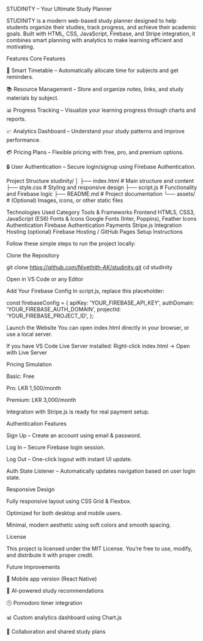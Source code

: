 STUDINITY – Your Ultimate Study Planner

STUDINITY is a modern web-based study planner designed to help students organize their studies, track progress, and achieve their academic goals. Built with HTML, CSS, JavaScript, Firebase, and Stripe integration, it combines smart planning with analytics to make learning efficient and motivating.

Features
Core Features

🧠 Smart Timetable – Automatically allocate time for subjects and get reminders.

📚 Resource Management – Store and organize notes, links, and study materials by subject.

📊 Progress Tracking – Visualize your learning progress through charts and reports.

📈 Analytics Dashboard – Understand your study patterns and improve performance.

💳 Pricing Plans – Flexible pricing with free, pro, and premium options.

🔒 User Authentication – Secure login/signup using Firebase Authentication.

Project Structure
studinity/
│
├── index.html        # Main structure and content
├── style.css         # Styling and responsive design
├── script.js         # Functionality and Firebase logic
├── README.md         # Project documentation
└── assets/           # (Optional) Images, icons, or other static files

Technologies Used
Category	Tools & Frameworks
Frontend	HTML5, CSS3, JavaScript (ES6)
Fonts & Icons	Google Fonts (Inter, Poppins), Feather Icons
Authentication	Firebase Authentication
Payments	Stripe.js Integration
Hosting (optional)	Firebase Hosting / GitHub Pages
Setup Instructions

Follow these simple steps to run the project locally:

Clone the Repository

git clone https://github.com/Nivethith-AK/studinity.git
cd studinity


Open in VS Code or any Editor

Add Your Firebase Config
In script.js, replace this placeholder:

const firebaseConfig = {
    apiKey: 'YOUR_FIREBASE_API_KEY',
    authDomain: 'YOUR_FIREBASE_AUTH_DOMAIN',
    projectId: 'YOUR_FIREBASE_PROJECT_ID',
};


Launch the Website
You can open index.html directly in your browser, or use a local server.

If you have VS Code Live Server installed:
Right-click index.html → Open with Live Server

Pricing Simulation

Basic: Free

Pro: LKR 1,500/month

Premium: LKR 3,000/month

Integration with Stripe.js is ready for real payment setup.

Authentication Features

Sign Up – Create an account using email & password.

Log In – Secure Firebase login session.

Log Out – One-click logout with instant UI update.

Auth State Listener – Automatically updates navigation based on user login state.

Responsive Design

Fully responsive layout using CSS Grid & Flexbox.

Optimized for both desktop and mobile users.

Minimal, modern aesthetic using soft colors and smooth spacing.

License

This project is licensed under the MIT License. You’re free to use, modify, and distribute it with proper credit.

Future Improvements

📱 Mobile app version (React Native)

🎯 AI-powered study recommendations

🕓 Pomodoro timer integration

📊 Custom analytics dashboard using Chart.js

💬 Collaboration and shared study plans
